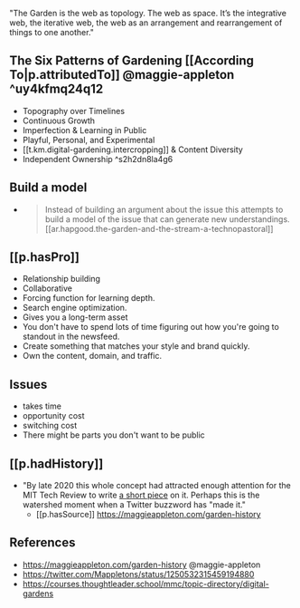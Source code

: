 
"The Garden is the web as topology. The web as space. It’s the integrative web, the iterative web, the web as an arrangement and rearrangement of things to one another." 

## The Six Patterns of Gardening [[According To|p.attributedTo]] @maggie-appleton  ^uy4kfmq24q12

-  Topography over Timelines 
-  Continuous Growth
-  Imperfection & Learning in Public
-  Playful, Personal, and Experimental
-  [[t.km.digital-gardening.intercropping]] & Content Diversity
-  Independent Ownership  ^s2h2dn8la4g6

## Build a model

- > Instead of building an argument about the issue this attempts to build a model of the issue that can generate new understandings. [[ar.hapgood.the-garden-and-the-stream-a-technopastoral]]

## [[p.hasPro]]

- Relationship building
- Collaborative
- Forcing function for learning depth. 
- Search engine optimization. 
- Gives you a long-term asset
- You don't have to spend lots of time figuring out how you're going to standout in the newsfeed.
- Create something that matches your style and brand quickly. 
- Own the content, domain, and traffic.

## Issues

- takes time
- opportunity cost
- switching cost
- There might be parts you don't want to be public
## [[p.hadHistory]]

- "By late 2020 this whole concept had attracted enough attention for the MIT Tech Review to write [a short piece](https://www.technologyreview.com/2020/09/03/1007716/digital-gardens-let-you-cultivate-your-own-little-bit-of-the-internet/) on it. Perhaps this is the watershed moment when a Twitter buzzword has "made it."
  - [[p.hasSource]] https://maggieappleton.com/garden-history
## References 

- https://maggieappleton.com/garden-history @maggie-appleton
- https://twitter.com/Mappletons/status/1250532315459194880  
- https://courses.thoughtleader.school/mmc/topic-directory/digital-gardens